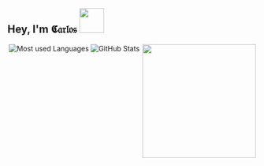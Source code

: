 ## Hey, I'm 𝕮𝔞𝔯𝔩𝔬𝔰 <img src="https://i.imgur.com/HxxijHl.png" data-canonical-src="https://i.imgur.com/HxxijHl.png" alt="" width="50" />



<p align="center" vlign="center">
  <img 
    src="https://i.imgur.com/jfSbEWD.png" 
    data-canonical-src="https://i.imgur.com/jfSbEWD.png" 
    alt="" 
    width="230" 
    align="right" 
    vlign="center" />
  <img 
    src="https://github-readme-stats.vercel.app/api/top-langs/?username=cejaramillof&hide=html,coffeescript,vue,css,scss, python,php,pug,haml,plpgsql,tsql,smarty&count_private=true&theme=graywhite&layout=compact&custom_title=true&hide_border=true" 
    alt="Most used Languages"
    vlign="center" />
  <img 
   src="https://github-readme-stats.vercel.app/api?username=cejaramillof&count_private=true&show_icons=true&theme=graywhite&hide_rank=true&hide_border=true&hide_title=true" 
   alt="GitHub Stats" 
   vlign="center" />
</p>
</p>
